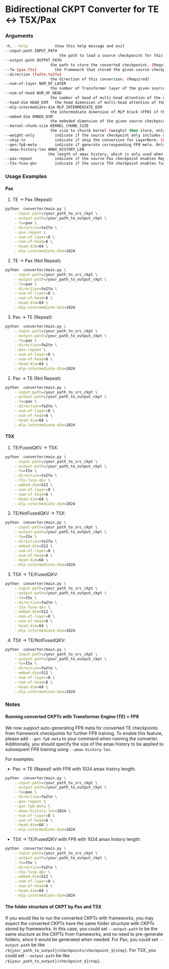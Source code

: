 # Bidirectional CKPT Converter for TE <-> T5X/Pax

### Arguments
```bash
-h, --help            show this help message and exit
--input-path INPUT_PATH
                        the path to load a source checkponint for this conversion. (Required)
--output-path OUTPUT_PATH
                    the path to store the converted checkponint. (Required)
--fw {pax,t5x}        the framework that stored the given source checkpoint. (Required)
--direction {fw2te,te2fw}
                    the direction of this conversion. (Required)
--num-of-layer NUM_OF_LAYER
                    the number of Transformer layer of the given source checkpoint. (Required)
--num-of-head NUM_OF_HEAD
                    the number of head of multi-head attention of the given source checkpoint. (Required)
--head-dim HEAD_DIM   the head dimension of multi-head attention of the given source checkpoint. (Required)
--mlp-intermediate-dim MLP_INTERMEDIATE_DIM
                    the intermediate dimension of MLP block (FFN) of the given source checkpoint. (Required)
--embed-dim EMBED_DIM
                    the embeded dimension of the given source checkpoint, must give if --fw=t5x. (default: None)
--kernel-chunk-size KERNEL_CHUNK_SIZE
                    the size to chucnk kernel (weighs) then store, only support with --fw=pax. Setting None means no chunking. (default: None)
--weight-only         indicate if the source checkpoint only includes weights. (default: False)
--skip-ln             indicate if skip the conversion for LayerNorm. (default: False)
--gen-fp8-meta        indicate if generate corresponding FP8 meta. Only works when --direction=fw2te (default: False)
--amax-history-len AMAX_HISTORY_LEN
                   the length of amax history, which is only used when --gen-fp8-meta is specified. (default: 1024)
--pax-repeat          indicate if the source Pax checkpoint enables Repeat. (default: False)
--t5x-fuse-qkv        indicate if the source T5X checkpoint enables fused_qkv_params of TE. (default: False)
```

### Usage Examples
#### Pax

1. TE -> Pax (Repeat):
```bash
python  converter/main.py \
    --input-path=/your_path_to_src_ckpt \
    --output-path=/your_path_to_output_ckpt \
    --fw=pax \
    --direction=te2fw \
    --pax-repeat \
    --num-of-layer=8 \
    --num-of-head=6 \
    --head-dim=64 \
    --mlp-intermediate-dim=1024
```

2. TE -> Pax (Not Repeat):
```bash
python  converter/main.py \
    --input-path=/your_path_to_src_ckpt \
    --output-path=/your_path_to_output_ckpt \
    --fw=pax \
    --direction=te2fw \
    --num-of-layer=8 \
    --num-of-head=6 \
    --head-dim=64 \
    --mlp-intermediate-dim=1024
```

3. Pax -> TE (Repeat):
```bash
python  converter/main.py \
    --input-path=/your_path_to_src_ckpt \
    --output-path=/your_path_to_output_ckpt \
    --fw=pax \
    --direction=fw2te \
    --pax-repeat \
    --num-of-layer=8 \
    --num-of-head=6 \
    --head-dim=64 \
    --mlp-intermediate-dim=1024
```

2. Pax -> TE (Not Repeat):
```bash
python  converter/main.py \
    --input-path=/your_path_to_src_ckpt \
    --output-path=/your_path_to_output_ckpt \
    --fw=pax \
    --direction=fw2te \
    --num-of-layer=8 \
    --num-of-head=6 \
    --head-dim=64 \
    --mlp-intermediate-dim=1024
```

#### T5X
1. TE/FusedQKV -> T5X:
```bash
python  converter/main.py \
    --input-path=/your_path_to_src_ckpt \
    --output-path=/your_path_to_output_ckpt \
    --fw=t5x \
    --direction=te2fw \
    --t5x-fuse-qkv \
    --embed-dim=512 \
    --num-of-layer=8 \
    --num-of-head=6 \
    --head-dim=64 \
    --mlp-intermediate-dim=1024
```

2. TE/NotFusedQKV -> T5X:
```bash
python  converter/main.py \
    --input-path=/your_path_to_src_ckpt \
    --output-path=/your_path_to_output_ckpt \
    --fw=t5x \
    --direction=te2fw \
    --embed-dim=512 \
    --num-of-layer=8 \
    --num-of-head=6 \
    --head-dim=64 \
    --mlp-intermediate-dim=1024
```

3. T5X -> TE/FusedQKV:
```bash
python  converter/main.py \
    --input-path=/your_path_to_src_ckpt \
    --output-path=/your_path_to_output_ckpt \
    --fw=t5x \
    --direction=fw2te \
    --t5x-fuse-qkv \
    --embed-dim=512 \
    --num-of-layer=8 \
    --num-of-head=6 \
    --head-dim=64 \
    --mlp-intermediate-dim=1024
```

4. T5X -> TE/NotFusedQKV:
```bash
python  converter/main.py \
    --input-path=/your_path_to_src_ckpt \
    --output-path=/your_path_to_output_ckpt \
    --fw=t5x \
    --direction=fw2te \
    --embed-dim=512 \
    --num-of-layer=8 \
    --num-of-head=6 \
    --head-dim=64 \
    --mlp-intermediate-dim=1024
```

### Notes
#### Running converted CKPTs with Transformer Engine (TE) + FP8
We now support auto-generating FP8 meta for converted TE checkpoints from framework checkpoints for further FP8 training.
To enable this feature, please add `--gen-fp8-meta` to your command when running the converter.
Additionally, you should specify the size of the amax history to be applied to subsequent FP8 training using `--amax-history-len`.

For examples:
- Pax -> TE (Repeat) with FP8 with 1024 amax history length:
```bash
python  converter/main.py \
    --input-path=/your_path_to_src_ckpt \
    --output-path=/your_path_to_output_ckpt \
    --fw=pax \
    --direction=fw2te \
    --pax-repeat \
    --gen-fp8-meta \
    --amax-history-len=1024 \
    --num-of-layer=8 \
    --num-of-head=6 \
    --head-dim=64 \
    --mlp-intermediate-dim=1024
```

- T5X -> TE/FusedQKV with FP8 with 1024 amax history length:
```bash
python  converter/main.py \
    --input-path=/your_path_to_src_ckpt \
    --output-path=/your_path_to_output_ckpt \
    --fw=t5x \
    --direction=fw2te \
    --t5x-fuse-qkv \
    --embed-dim=512 \
    --num-of-layer=8 \
    --num-of-head=6 \
    --head-dim=64 \
    --mlp-intermediate-dim=1024
```

#### The folder structure of CKPT by Pax and T5X
If you would like to run the converted CKPTs with frameworks, you may expect the converted CKPTs have the same folder
structure with CKPTs stored by frameworks. In this case, you could set `--output-path` to be the same stucture as the
CKPTs from frameworks, and no need to pre-generate folders, since it would be generated when needed.
For Pax, you could set `--output-path` be like ` /${your_path_to_output}/checkpoints/checkpoint_${step}`.
For T5X, you could set `--output-path` be like `/${your_path_to_output}/checkpoint_${step}`.
